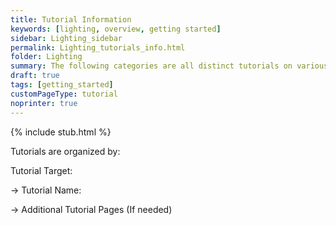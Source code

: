 ```yaml
---
title: Tutorial Information
keywords: [lighting, overview, getting started]
sidebar: Lighting_sidebar
permalink: Lighting_tutorials_info.html
folder: Lighting
summary: The following categories are all distinct tutorials on various functions of the lighting board.
draft: true
tags: [getting_started]
customPageType: tutorial
noprinter: true
---
```


{% include stub.html %}

Tutorials are organized by: 

Tutorial Target:

→ Tutorial Name:
  
  → Additional Tutorial Pages (If needed)